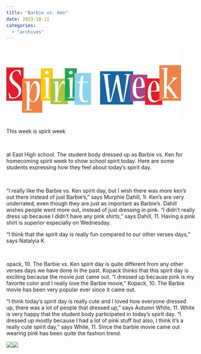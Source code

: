 ```yaml
---
title: "Barbie vs. Ken"
date: 2023-10-11
categories: 
  - "archives"
---
```


![](images/20231011_185600891_iOS.jpg)

This week is spirit week

 

at East High school. The student body dressed up as Barbie vs. Ken for homecoming spirit week to show school spirit today. Here are some students expressing how they feel about today’s spirit day.

 

“I really like the Barbie vs. Ken spirit day, but I wish there was more ken’s out there instead of just Barbie’s,” says Murphie Dahill, 1l. Ken’s are very underrated, even though they are just as important as Barbie’s. Dahill wishes people went more out, instead of just dressing in pink. “I didn’t really dress up because I didn’t have any pink shirts,” says Dahill, 11. Having a pink shirt is superior especially on Wednesday.

“I think that the spirit day is really fun compared to our other verses days,” says Natalyia K

 

opack, 10. The Barbie vs. Ken spirit day is quite different from any other verses days we have done in the past. Kopack thinks that this spirit day is exciting because the movie just came out. “I dressed up because pink is my favorite color and I really love the Barbie movie,” Kopack, 10. The Barbie movie has been very popular ever since it came out.

“I think today’s spirit day is really cute and I loved how everyone dressed up, there was a lot of people that dressed up,” says Autumn White, 11. White is very happy that the student body participated in today’s spirit day. “I dressed up mostly because I had a lot of pink stuff but also, I think it’s a really cute spirit day,” says White, 11. Since the barbie movie came out wearing pink has been quite the fashion trend.

[![](images/20231011_153118133_iOS.heic)](https://ehsthunderbolt.com/wp-content/uploads/2023/10/20231011_153118133_iOS.heic)![](images/20231011_153118133_iOS.heic)
